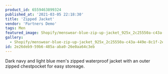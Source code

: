 ```yaml
---
product_id: 6559463899324
published_at: '2021-03-05 22:18:30'
title: 'Zipped Jacket'
vendor: 'Partners Demo'
tags: Men
featured_image: Shopify/menswear-blue-zip-up-jacket_925x_2c25550a-c43a-449e-8c1f-2ecf4875cbf3.jpg
gallery:
  - Shopify/menswear-blue-zip-up-jacket_925x_2c25550a-c43a-449e-8c1f-2ecf4875cbf3.jpg
id: 2e26deb9-59b6-485a-aba0-26e0aa64c3eb
---
```

<p>Dark navy and light blue men's zipped waterproof jacket with an outer zipped chestpocket for easy storeage.</p>